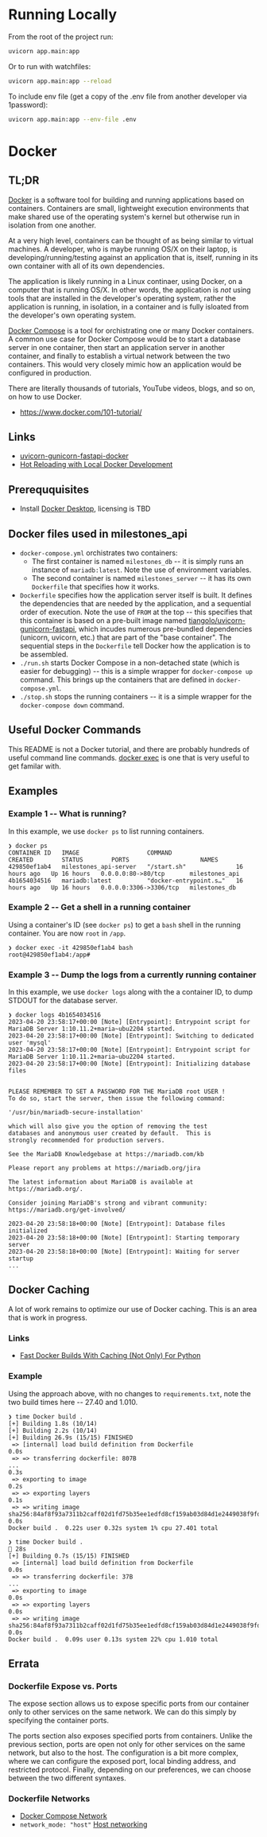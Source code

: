 # Running Locally
From the root of the project run:
```bash
uvicorn app.main:app
```
Or to run with watchfiles:
```bash
uvicorn app.main:app --reload
```
To include env file (get a copy of the .env file from another developer via 1password):
```bash
uvicorn app.main:app --env-file .env
```

# Docker

## TL;DR

[Docker](https://docs.docker.com/get-started/overview/) is a software tool for building and running applications based on containers.  Containers are small, lightweight execution environments that make shared use of the operating system's kernel but otherwise run in isolation from one another.

At a very high level, containers can be thought of as being similar to virtual machines.  A developer, who is maybe running OS/X on their laptop, is developing/running/testing against an application that is, itself, running in its own container with all of its own dependencies.

The application is likely running in a Linux continaer, using Docker, on a computer that is running OS/X.  In other words, the application is _not_ using tools that are installed in the developer's operating system, rather the application is running, in isolation, in a container and is fully isloated from the developer's own operating system.

[Docker Compose](https://docs.docker.com/get-started/08_using_compose/#:~:text=Docker%20Compose%20is%20a%20tool,or%20tear%20it%20all%20down.) is a tool for orchistrating one or many Docker containers.  A common use case for Docker Compose would be to start a database server in one container, then start an application server in another container, and finally to establish a virtual network between the two containers.  This would very closely mimic how an application would be configured in production.

There are literally thousands of tutorials, YouTube videos, blogs, and so on, on how to use Docker.
- https://www.docker.com/101-tutorial/

## Links

- [uvicorn-gunicorn-fastapi-docker](https://github.com/tiangolo/uvicorn-gunicorn-fastapi-docker)
- [Hot Reloading with Local Docker Development](https://olshansky.medium.com/hot-reloading-with-local-docker-development-1ec5dbaa4a65)

## Prereququisites

- Install [Docker Desktop](https://www.docker.com/products/docker-desktop/), licensing is TBD

## Docker files used in milestones_api

- `docker-compose.yml` orchistrates two containers:
  - The first container is named `milestones_db` -- it is simply runs an instance of `mariadb:latest`.  Note the use of environment variables.
  - The second container is named `milestones_server` -- it has its own `Dockerfile` that specifies how it works.
- `Dockerfile` specifies how the application server itself is built.  It defines the dependencies that are needed by the application, and a sequential order of execution.  Note the use of `FROM` at the top -- this specifies that this container is based on a pre-built image named [tiangolo/uvicorn-gunicorn-fastapi](https://github.com/tiangolo/uvicorn-gunicorn-fastapi-docker), which incudes numerous pre-bundled dependencies (unicorn, uvicorn, etc.) that are part of the "base container".  The sequential steps in the `Dockerfile` tell Docker how the application is to be assembled.
- `./run.sh` starts Docker Compose in a non-detached state (which is easier for debugging) -- this is a simple wrapper for `docker-compose up` command.  This brings up the containers that are defined in `docker-compose.yml`.
- `./stop.sh` stops the running containers -- it is a simple wrapper for the `docker-compose down` command.

## Useful Docker Commands

This README is not a Docker tutorial, and there are probably hundreds of useful command line commands.  [docker exec](https://docs.docker.com/engine/reference/commandline/exec/) is one that is very useful to get familar with.

## Examples

### Example 1 -- What is running?

In this example, we use `docker ps` to list running containers.

```
❯ docker ps
CONTAINER ID   IMAGE                   COMMAND                  CREATED        STATUS        PORTS                    NAMES
429850ef1ab4   milestones_api-server   "/start.sh"              16 hours ago   Up 16 hours   0.0.0.0:80->80/tcp       milestones_api
4b1654034516   mariadb:latest          "docker-entrypoint.s…"   16 hours ago   Up 16 hours   0.0.0.0:3306->3306/tcp   milestones_db
```

### Example 2 -- Get a shell in a running container

Using a container's ID (see `docker ps`) to get a `bash` shell in the running container.  You are now `root` in `/app`.

```
❯ docker exec -it 429850ef1ab4 bash
root@429850ef1ab4:/app#
```

### Example 3 -- Dump the logs from a currently running container

In this example, we use `docker logs` along with the a container ID, to dump STDOUT for the database server.

```
❯ docker logs 4b1654034516
2023-04-20 23:58:17+00:00 [Note] [Entrypoint]: Entrypoint script for MariaDB Server 1:10.11.2+maria~ubu2204 started.
2023-04-20 23:58:17+00:00 [Note] [Entrypoint]: Switching to dedicated user 'mysql'
2023-04-20 23:58:17+00:00 [Note] [Entrypoint]: Entrypoint script for MariaDB Server 1:10.11.2+maria~ubu2204 started.
2023-04-20 23:58:17+00:00 [Note] [Entrypoint]: Initializing database files


PLEASE REMEMBER TO SET A PASSWORD FOR THE MariaDB root USER !
To do so, start the server, then issue the following command:

'/usr/bin/mariadb-secure-installation'

which will also give you the option of removing the test
databases and anonymous user created by default.  This is
strongly recommended for production servers.

See the MariaDB Knowledgebase at https://mariadb.com/kb

Please report any problems at https://mariadb.org/jira

The latest information about MariaDB is available at https://mariadb.org/.

Consider joining MariaDB's strong and vibrant community:
https://mariadb.org/get-involved/

2023-04-20 23:58:18+00:00 [Note] [Entrypoint]: Database files initialized
2023-04-20 23:58:18+00:00 [Note] [Entrypoint]: Starting temporary server
2023-04-20 23:58:18+00:00 [Note] [Entrypoint]: Waiting for server startup
...
```

## Docker Caching

A lot of work remains to optimize our use of Docker caching.  This is an area that is work in progress.

### Links

- [Fast Docker Builds With Caching (Not Only) For Python](https://towardsdatascience.com/fast-docker-builds-with-caching-for-python-533ddc3b0057)

### Example

Using the approach above, with no changes to `requirements.txt`, note the two build times here -- 27.40 and 1.010.

```
❯ time Docker build .
[+] Building 1.8s (10/14)
[+] Building 2.2s (10/14)
[+] Building 26.9s (15/15) FINISHED
 => [internal] load build definition from Dockerfile                                                                                                      0.0s
 => => transferring dockerfile: 807B                                                                                                                      ...                                                                                        0.3s
 => exporting to image                                                                                                                                    0.2s
 => => exporting layers                                                                                                                                   0.1s
 => => writing image sha256:84af8f93a7311b2caff02d1fd75b35ee1edfd8cf159ab03d84d1e2449038f9fd                                                              0.0s
Docker build .  0.22s user 0.32s system 1% cpu 27.401 total
```

```
❯ time Docker build .                                                                 28s
[+] Building 0.7s (15/15) FINISHED
 => [internal] load build definition from Dockerfile                                                                                                      0.0s
 => => transferring dockerfile: 37B                                                                                                                     ...
 => exporting to image                                                                                                                                    0.0s
 => => exporting layers                                                                                                                                   0.0s
 => => writing image sha256:84af8f93a7311b2caff02d1fd75b35ee1edfd8cf159ab03d84d1e2449038f9fd                                                              0.0s
Docker build .  0.09s user 0.13s system 22% cpu 1.010 total
```

## Errata

### Dockerfile Expose vs. Ports

The expose section allows us to expose specific ports from our container only to other services on the same network. We can do this simply by specifying the container ports.

The ports section also exposes specified ports from containers. Unlike the previous section, ports are open not only for other services on the same network, but also to the host. The configuration is a bit more complex, where we can configure the exposed port, local binding address, and restricted protocol. Finally, depending on our preferences, we can choose between the two different syntaxes.


### Dockerfile Networks

- [Docker Compose Network](https://medium.com/@caysever/docker-compose-network-b86e424fad82)
- `network_mode: "host"` [Host networking](https://docs.docker.com/network/host/)
